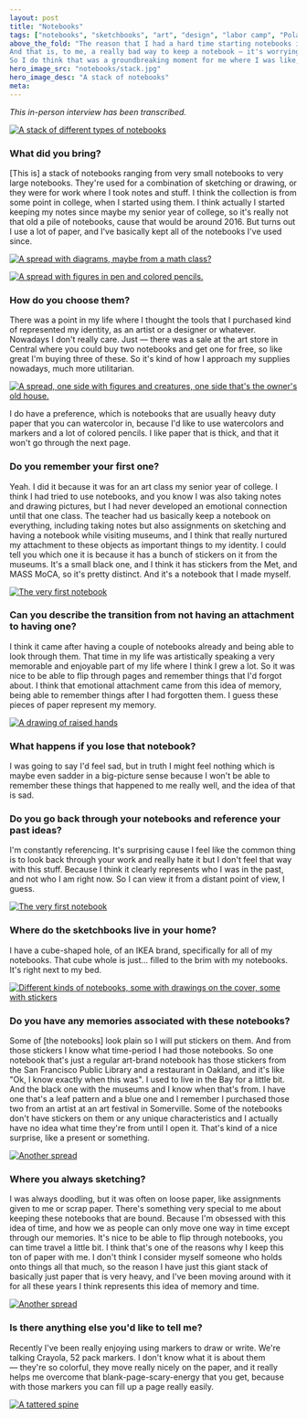 ```yaml
---
layout: post
title: "Notebooks"
tags: ["notebooks", "sketchbooks", "art", "design", "labor camp", "Poland", "Russia"]
above_the_fold: "The reason that I had a hard time starting notebooks in the beginning was — that was my first exposure to them, as a performance.
And that is, to me, a really bad way to keep a notebook — it's worrying about what other people are going to think about each page you make.
So I do think that was a groundbreaking moment for me where I was like, these pages are not for anybody except myself. "
hero_image_src: "notebooks/stack.jpg"
hero_image_desc: "A stack of notebooks"
meta: 
---
```

_This in-person interview has been transcribed._

[![A stack of different types of notebooks](/assets/img/notebooks/stack2.jpg)](/assets/img/notebooks/stack2.jpg)

### What did you bring?
[This is] a stack of notebooks ranging from very small notebooks to very large notebooks. 
They're used for a combination of sketching or drawing, or they were for work where I took notes and stuff. 
I think the collection is from some point in college, when I started using them. I think actually I started keeping
my notes since maybe my senior year of college, so it's really not that old a pile of notebooks, cause that
would be around 2016. But turns out I use a lot of paper, and I've basically kept all of the notebooks I've used since.

[![A spread with diagrams, maybe from a math class?](/assets/img/notebooks/spread4.jpg)](/assets/img/notebooks/spread4.jpg)

[![A spread with figures in pen and colored pencils.](/assets/img/notebooks/spread2.jpg)](/assets/img/notebooks/spread2.jpg)

### How do you choose them?
There was a point in my life where I thought the tools that I purchased kind of represented my identity, as an artist or
a designer or whatever. Nowadays I don't really care. Just — there was a sale at the art store in Central where you 
could buy two notebooks and get one for free, so like great I'm buying three of these. So it's kind of how I approach
my supplies nowadays, much more utilitarian.

[![A spread, one side with figures and creatures, one side that's the owner's old house.](/assets/img/notebooks/creatures-house.jpg)](/assets/img/notebooks/creatures-house.jpg)


I do have a preference, which is notebooks that are usually heavy duty paper that you can watercolor in, because 
I'd like to use watercolors and markers and a lot of colored pencils. I like paper that is thick, and that it won't go through 
the next page. 

### Do you remember your first one?
Yeah. I did it because it was for an art class my senior year of college. I think I had tried to use notebooks, and you know
I was also taking notes and drawing pictures, but I had never developed an emotional connection until that one
class. The teacher had us basically keep a notebook on everything, including taking notes but also assignments on sketching
and having a notebook while visiting museums, and I think that really nurtured my attachment to these objects as important
things to my identity. I could tell you which one it is because it has a bunch of stickers on it from the museums.
It's a small black one, and I think it has stickers from the Met, and MASS MoCA, so it's pretty distinct. And it's a notebook that 
I made myself.

[![The very first notebook](/assets/img/notebooks/first-notebook.jpg)](/assets/img/notebooks/first-notebook.jpg)

### Can you describe the transition from not having an attachment to having one?
I think it came after having a couple of notebooks already and being able to look through them. That time in my life
was artistically speaking a very memorable and enjoyable part of my life where I think I grew a lot. So it 
was nice to be able to flip through pages and remember things that I'd forgot about. I think that emotional attachment came from 
this idea of memory, being able to remember things after I had forgotten them. I guess these pieces of paper represent my memory.

[![A drawing of raised hands](/assets/img/notebooks/hands.jpg)](/assets/img/notebooks/hands.jpg)

### What happens if you lose that notebook?
I was going to say I'd feel sad, but in truth I might feel nothing which is maybe even sadder in a big-picture sense because 
I won't be able to remember these things that happened to me really well, and the idea of that is sad. 

### Do you go back through your notebooks and reference your past ideas?
I'm constantly referencing. It's surprising cause I feel like the common thing is to look back through your work and really hate it
but I don't feel that way with this stuff. Because I think it clearly represents who I was in the past, and not who I am right now.
So I can view it from a distant point of view, I guess.

[![The very first notebook](/assets/img/notebooks/spread.jpg)](/assets/img/notebooks/spread.jpg)

### Where do the sketchbooks live in your home?
I have a cube-shaped hole, of an IKEA brand, specifically for all of my notebooks. That cube whole is just... filled to the brim with my notebooks.
It's right next to my bed.

[![Different kinds of notebooks, some with drawings on the cover, some with stickers](/assets/img/notebooks/notebooks.jpg)](/assets/img/notebooks/notebooks.jpg)

### Do you have any memories associated with these notebooks? 
Some of [the notebooks] look plain so I will put stickers on them. And from those stickers I know what time-period I had those notebooks. 
So one notebook that's just a regular art-brand notebook has those stickers from the San Francisco
Public Library and a restaurant in Oakland, and it's like "Ok, I know exactly when this was". I used to live in the Bay for a little bit.
And the black one with the museums and I know when that's from. I have one that's a leaf pattern and a blue one and I remember I purchased
those two from an artist at an art festival in Somerville. 
Some of the notebooks don't have stickers on them or any unique characteristics and I actually have no idea what time they're from until I open it. 
That's kind of a nice surprise, like a present or something. 

[![Another spread](/assets/img/notebooks/spread3.jpg)](/assets/img/notebooks/spread3.jpg)

### Where you always sketching?
I was always doodling, but it was often on loose paper, like assignments given to me or scrap paper. There's something very special to me about
keeping these notebooks that are bound. Because I'm obsessed with this idea of time, and how we as people can only move one way in time 
except through our memories. It's nice to be able to flip through notebooks, you can time travel a little bit. I think that's one 
of the reasons why I keep this ton of paper with me. I don't think I consider myself someone who holds onto things all that much,
so the reason I have just this giant stack of basically just paper that is very heavy, and I've been moving around with it for all these years I think represents
this idea of memory and time. 

[![Another spread](/assets/img/notebooks/detail.jpg)](/assets/img/notebooks/detail.jpg)

### Is there anything else you'd like to tell me?
Recently I've been really enjoying using markers to draw or write. We're talking Crayola, 52 pack markers. I don't know what it is 
about them — they're so colorful, they move really nicely on the paper, and it really helps me overcome that blank-page-scary-energy that
you get, because with those markers you can fill up a page really easily. 

[![A tattered spine](/assets/img/notebooks/tattered-notebook.jpg)](/assets/img/notebooks/tattered-notebook.jpg)
